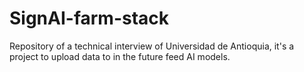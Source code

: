 # SignAI-farm-stack
Repository of a technical interview of Universidad de Antioquia, it's a project to upload data to in the future feed AI models. 
